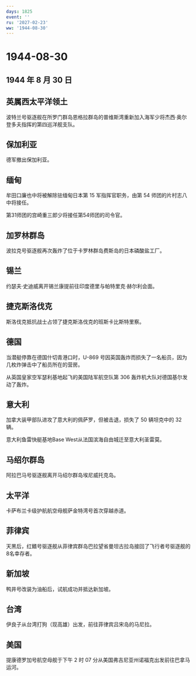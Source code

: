 ```yaml
---
days: 1825
event: ''
ru: '2027-02-23'
ww: '1944-08-30'
---
```


# 1944-08-30

## 1944 年 8 月 30 日

## 英属西太平洋领土

波特兰号驱逐舰在所罗门群岛恩格拉群岛的普维斯湾重新加入海军少将杰西·奥尔登多夫指挥的第四巡洋舰支队。

## 保加利亚

德军撤出保加利亚。

## 缅甸

牟田口廉也中将被解除驻缅甸日本第 15 军指挥官职务，由第 54
师团的片村志八中将接任。

第31师团的宫崎重三郎少将接任第54师团的司令官。

## 加罗林群岛

波拉克号驱逐舰再次轰炸了位于卡罗林群岛费斯岛的日本磷酸盐工厂。

## 锡兰

约瑟夫·史迪威离开锡兰康提前往印度德里与帕特里克·赫尔利会面。

## 捷克斯洛伐克

斯洛伐克抵抗战士占领了捷克斯洛伐克的班斯卡比斯特里察。

## 德国

当潜艇停靠在德国什切青港口时，U-869
号因英国轰炸而损失了一名船员，因为几枚炸弹击中了船员所在的营房。

从英国皇家空军瑟利基地起飞的美国陆军航空队第 306
轰炸机大队对德国基尔发动了轰炸。

## 意大利

加拿大装甲部队进攻了意大利的佩萨罗，但被击退，损失了 50 辆坦克中的 32
辆。

意大利鱼雷快艇基地Base West从法国滨海自由城迁至意大利圣雷莫。

## 马绍尔群岛

阿拉巴马号驱逐舰离开马绍尔群岛埃尼威托克岛。

## 太平洋

卡萨布兰卡级护航航空母舰萨金特湾号首次穿越赤道。

## 菲律宾

天黑后，红鳍号驱逐舰从菲律宾群岛巴拉望省曼坦古拉岛接回了飞行者号驱逐舰的8名幸存者。

## 新加坡

鸭井号改装为油船后，试航成功并抵达新加坡。

## 台湾

伊良子从台湾打狗（现高雄）出发，前往菲律宾吕宋岛的马尼拉。

## 美国

提康德罗加号航空母舰于下午 2 时 07
分从美国弗吉尼亚州诺福克出发前往巴拿马运河。